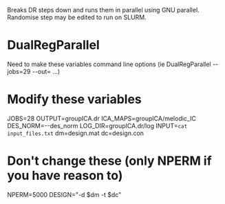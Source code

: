 Breaks DR steps down and runs them in parallel using GNU parallel. Randomise step may be edited to run on SLURM.

# DualRegParallel

Need to make these variables command line options (ie DualRegParallel --jobs=29 --out= ...)

# Modify these variables 
JOBS=28
OUTPUT=groupICA.dr
ICA_MAPS=groupICA/melodic_IC
DES_NORM=--des_norm
LOG_DIR=groupICA.dr/log
INPUT=`cat input_files.txt`
dm=design.mat
dc=design.con

# Don't change these (only NPERM if you have reason to)
NPERM=5000
DESIGN="-d $dm -t $dc"
